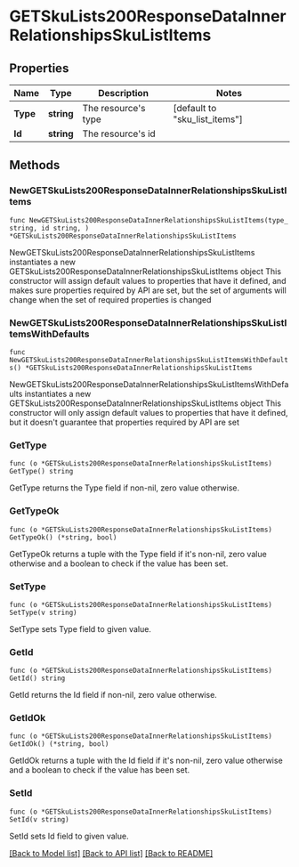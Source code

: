 # GETSkuLists200ResponseDataInnerRelationshipsSkuListItems

## Properties

Name | Type | Description | Notes
------------ | ------------- | ------------- | -------------
**Type** | **string** | The resource&#39;s type | [default to "sku_list_items"]
**Id** | **string** | The resource&#39;s id | 

## Methods

### NewGETSkuLists200ResponseDataInnerRelationshipsSkuListItems

`func NewGETSkuLists200ResponseDataInnerRelationshipsSkuListItems(type_ string, id string, ) *GETSkuLists200ResponseDataInnerRelationshipsSkuListItems`

NewGETSkuLists200ResponseDataInnerRelationshipsSkuListItems instantiates a new GETSkuLists200ResponseDataInnerRelationshipsSkuListItems object
This constructor will assign default values to properties that have it defined,
and makes sure properties required by API are set, but the set of arguments
will change when the set of required properties is changed

### NewGETSkuLists200ResponseDataInnerRelationshipsSkuListItemsWithDefaults

`func NewGETSkuLists200ResponseDataInnerRelationshipsSkuListItemsWithDefaults() *GETSkuLists200ResponseDataInnerRelationshipsSkuListItems`

NewGETSkuLists200ResponseDataInnerRelationshipsSkuListItemsWithDefaults instantiates a new GETSkuLists200ResponseDataInnerRelationshipsSkuListItems object
This constructor will only assign default values to properties that have it defined,
but it doesn't guarantee that properties required by API are set

### GetType

`func (o *GETSkuLists200ResponseDataInnerRelationshipsSkuListItems) GetType() string`

GetType returns the Type field if non-nil, zero value otherwise.

### GetTypeOk

`func (o *GETSkuLists200ResponseDataInnerRelationshipsSkuListItems) GetTypeOk() (*string, bool)`

GetTypeOk returns a tuple with the Type field if it's non-nil, zero value otherwise
and a boolean to check if the value has been set.

### SetType

`func (o *GETSkuLists200ResponseDataInnerRelationshipsSkuListItems) SetType(v string)`

SetType sets Type field to given value.


### GetId

`func (o *GETSkuLists200ResponseDataInnerRelationshipsSkuListItems) GetId() string`

GetId returns the Id field if non-nil, zero value otherwise.

### GetIdOk

`func (o *GETSkuLists200ResponseDataInnerRelationshipsSkuListItems) GetIdOk() (*string, bool)`

GetIdOk returns a tuple with the Id field if it's non-nil, zero value otherwise
and a boolean to check if the value has been set.

### SetId

`func (o *GETSkuLists200ResponseDataInnerRelationshipsSkuListItems) SetId(v string)`

SetId sets Id field to given value.



[[Back to Model list]](../README.md#documentation-for-models) [[Back to API list]](../README.md#documentation-for-api-endpoints) [[Back to README]](../README.md)


